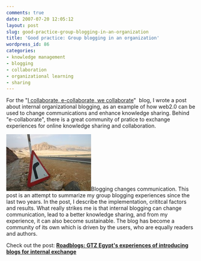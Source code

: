 ```yaml
---
comments: true
date: 2007-07-20 12:05:12
layout: post
slug: good-practice-group-blogging-in-an-organization
title: 'Good practice: Group blogging in an organization'
wordpress_id: 86
categories:
- knowledge management
- blogging
- collaboration
- organizational learning
- sharing
---
```


For the  "[I collaborate, e-collaborate, we collaborate](http://icollaborate.blogspot.com/2007/07/roadblogs-gtz-egypts-experiences-of.html)"  blog, I wrote a post about internal organizational blogging, as an example of how web2.0 can be used to change communications and enhance knowledge sharing. Behind "e-collaborate", there is a great community of pratice to exchange experiences for online knowledge sharing and collaboration.

[![Blogging changes communication](/images/gtz.jpg)]()Blogging changes communication. This post is an attempt to summarize my group blogging experiences since the last two years. In the post, I describe the implementation, crititcal factors and results. What really strikes me is that internal blogging can change communication, lead to a better knowledge sharing, and from my experience, it can also become sustainable. The blog has become a community of its own which is driven by the users, who are equally readers and authors.

Check out the post:  **[Roadblogs: GTZ Egypt's experiences of introducing blogs for internal exchange](http://icollaborate.blogspot.com/2007/07/roadblogs-gtz-egypts-experiences-of.html)**
